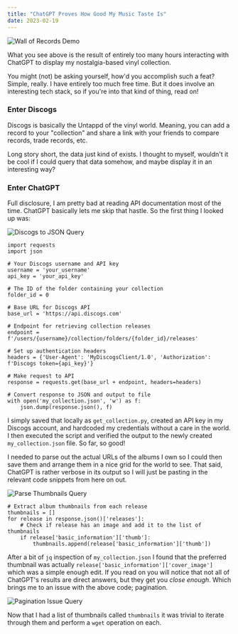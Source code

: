 ```yaml
---
title: "ChatGPT Proves How Good My Music Taste Is"
date: 2023-02-19
---
```

![Wall of Records Demo](/notablog/docs/assets/2023_02_19_albums01.JPG "Wall of Records Demo")

What you see above is the result of entirely too many hours interacting with ChatGPT to display my nostalgia-based vinyl collection.  

You might (not) be asking yourself, how'd you accomplish such a feat?  Simple, really.  I have entirely too much free time.  But it does involve an interesting tech stack, so if you're into that kind of thing, read on!

### Enter Discogs

Discogs is basically the Untappd of the vinyl world.  Meaning, you can add a record to your "collection" and share a link with your friends to compare records, trade records, etc.

Long story short, the data just kind of exists.  I thought to myself, wouldn't it be cool if I could query that data somehow, and maybe display it in an interesting way?

### Enter ChatGPT

Full disclosure, I am pretty bad at reading API documentation most of the time.  ChatGPT basically lets me skip that hastle.  So the first thing I looked up was:

![Discogs to JSON Query](/notablog/docs/assets/2023_02_19_question01.JPG "Discogs to JSON Query")

```
import requests
import json

# Your Discogs username and API key
username = 'your_username'
api_key = 'your_api_key'

# The ID of the folder containing your collection
folder_id = 0

# Base URL for Discogs API
base_url = 'https://api.discogs.com'

# Endpoint for retrieving collection releases
endpoint = f'/users/{username}/collection/folders/{folder_id}/releases'

# Set up authentication headers
headers = {'User-Agent': 'MyDiscogsClient/1.0', 'Authorization': f'Discogs token={api_key}'}

# Make request to API
response = requests.get(base_url + endpoint, headers=headers)

# Convert response to JSON and output to file
with open('my_collection.json', 'w') as f:
    json.dump(response.json(), f)
```

I simply saved that locally as `get_collection.py`, created an API key in my Discogs account, and hardcoded my credentials without a care in the world.  I then executed the script and verified the output to the newly created `my_collection.json` file.  So far, so good!

I needed to parse out the actual URLs of the albums I own so I could then save them and arrange them in a nice grid for the world to see.  That said, ChatGPT is rather verbose in its output so I will just be pasting in the relevant code snippets from here on out.

![Parse Thumbnails Query](/notablog/docs/assets/2023_02_19_question02.JPG "Parse Thumbnails Query")

```
# Extract album thumbnails from each release
thumbnails = []
for release in response.json()['releases']:
    # Check if release has an image and add it to the list of thumbnails
    if release['basic_information']['thumb']:
        thumbnails.append(release['basic_information']['thumb'])
```

After a bit of `jq` inspection of `my_collection.json` I found that the preferred thumbnail was actually `release['basic_information']['cover_image']` which was a simple enough edit.  If you read on you will notice that not all of ChatGPT's results are direct answers, but they get you *close enough*.  Which brings me to an issue with the above code; pagination.

![Pagination Issue Query](/notablog/docs/assets/2023_02_19_question02.JPG "Pagination Issue Query")

Now that I had a list of thumbnails called `thumbnails` it was trivial to iterate through them and perform a `wget` operation on each.